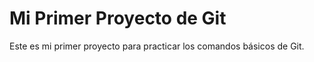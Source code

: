# Mi Primer Proyecto de Git

Este es mi primer proyecto para practicar los comandos básicos de Git.
